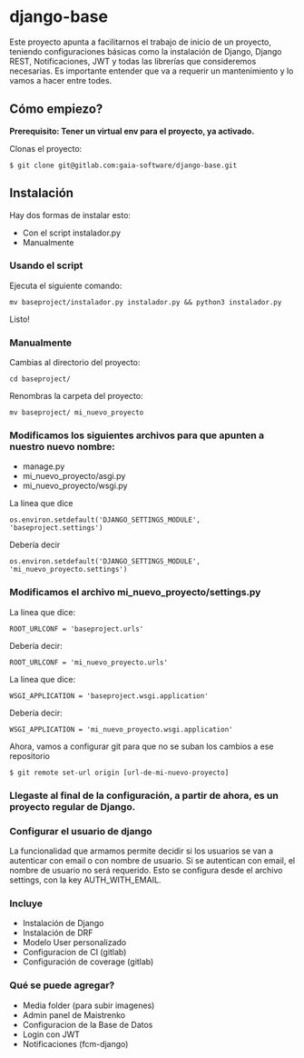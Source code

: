 # django-base
Este proyecto apunta a facilitarnos el trabajo de inicio de un proyecto, teniendo configuraciones básicas como la instalación de Django, Django REST, Notificaciones, JWT y todas las librerías que consideremos necesarias.
Es importante entender que va a requerir un mantenimiento y lo vamos a hacer entre todes.

## Cómo empiezo?
**Prerequisito: Tener un virtual env para el proyecto, ya activado.**

Clonas el proyecto:
``` 
$ git clone git@gitlab.com:gaia-software/django-base.git 
```

## Instalación
Hay dos formas de instalar esto:
- Con el script instalador.py
- Manualmente

### Usando el script
Ejecuta el siguiente comando:
```
mv baseproject/instalador.py instalador.py && python3 instalador.py
```

Listo!

### Manualmente

Cambias al directorio del proyecto:
```
cd baseproject/
```
Renombras la carpeta del proyecto:
```
mv baseproject/ mi_nuevo_proyecto
```

### Modificamos los siguientes archivos para que apunten a nuestro nuevo nombre:
- manage.py 
- mi_nuevo_proyecto/asgi.py 
- mi_nuevo_proyecto/wsgi.py 

La linea que dice
```
os.environ.setdefault('DJANGO_SETTINGS_MODULE', 'baseproject.settings')
```

Debería decir
```
os.environ.setdefault('DJANGO_SETTINGS_MODULE', 'mi_nuevo_proyecto.settings')
```

### Modificamos el archivo mi_nuevo_proyecto/settings.py
La linea que dice:
```
ROOT_URLCONF = 'baseproject.urls'
```

Debería decir:
```
ROOT_URLCONF = 'mi_nuevo_proyecto.urls'
```
La linea que dice:
```
WSGI_APPLICATION = 'baseproject.wsgi.application'
```

Debería decir:
```
WSGI_APPLICATION = 'mi_nuevo_proyecto.wsgi.application'
```

Ahora, vamos a configurar git para que no se suban los cambios a ese repositorio
```
$ git remote set-url origin [url-de-mi-nuevo-proyecto]
```

### Llegaste al final de la configuración, a partir de ahora, es un proyecto regular de Django.


### Configurar el usuario de django
La funcionalidad que armamos permite decidir si los usuarios se van a autenticar con email o con nombre de usuario. Si se autentican con email, el nombre de usuario no será requerido. Esto se configura desde el archivo settings, con la key AUTH_WITH_EMAIL.


### Incluye
- Instalación de Django
- Instalación de DRF
- Modelo User personalizado
- Configuracion de CI (gitlab)
- Configuración de coverage (gitlab)

### Qué se puede agregar?
- Media folder (para subir imagenes)
- Admin panel de Maistrenko
- Configuracion de la Base de Datos
- Login con JWT
- Notificaciones (fcm-django)


